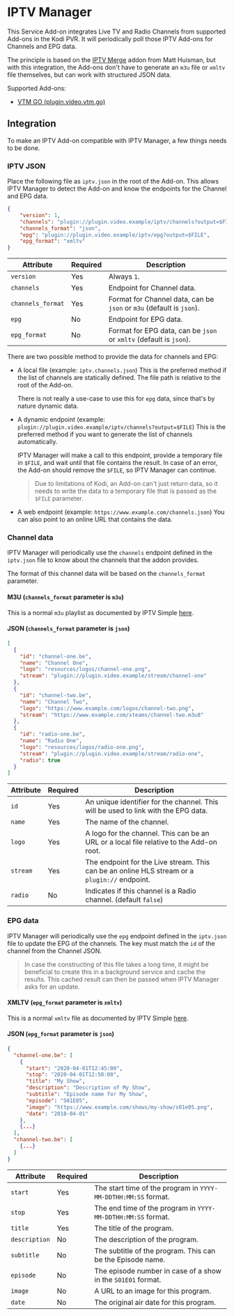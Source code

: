 # IPTV Manager
This Service Add-on integrates Live TV and Radio Channels from supported Add-ons in the Kodi PVR. 
It will periodically poll those IPTV Add-ons for Channels and EPG data.

The principle is based on the [IPTV Merge](https://www.matthuisman.nz/2019/02/iptv-merge-kodi-add-on.html) addon from 
Matt Huisman, but with this integration, the Add-ons don't have to generate an `m3u` file or `xmltv` file themselves, 
but can work with structured JSON data. 

Supported Add-ons:
* [VTM GO (plugin.video.vtm.go)](https://github.com/add-ons/plugin.video.vtm.go/)

## Integration
To make an IPTV Add-on compatible with IPTV Manager, a few things needs to be done.

### IPTV JSON
Place the following file as `iptv.json` in the root of the Add-on. This allows IPTV Manager to detect the Add-on and 
know the endpoints for the Channel and EPG data.

```json
{
    "version": 1,
    "channels": "plugin://plugin.video.example/iptv/channels?output=$FILE",
    "channels_format": "json",
    "epg": "plugin://plugin.video.example/iptv/epg?output=$FILE",
    "epg_format": "xmltv"
}
```

| Attribute         | Required | Description                                                          |
|-------------------|----------|----------------------------------------------------------------------|
| `version`         | Yes      | Always `1`.                                                          |
| `channels`        | Yes      | Endpoint for Channel data.                                           |
| `channels_format` | Yes      | Format for Channel data, can be `json` or `m3u` (default is `json`). |
| `epg`             | No       | Endpoint for EPG data.                                               |
| `epg_format`      | No       | Format for EPG data, can be `json` or `xmltv` (default is `json`).   |

There are two possible method to provide the data for channels and EPG:
* A local file (example: `iptv.channels.json`)
  This is the preferred method if the list of channels are statically defined. The file path is relative to the root of
  the Add-on.
  
  There is not really a use-case to use this for `epg` data, since that's by nature dynamic data.

* A dynamic endpoint (example: `plugin://plugin.video.example/iptv/channels?output=$FILE`)
  This is the preferred method if you want to generate the list of channels automatically.
  
  IPTV Manager will make a call to this endpoint, provide a temporary file in `$FILE`, and wait until that file contains
  the result.  In case of an error, the Add-on should remove the `$FILE`, so IPTV Manager can continue. 

  > Due to limitations of Kodi, an Add-on can't just return data, so it needs to write the data to a temporary file that 
  > is passed as the `$FILE` parameter.
 
* A web endpoint (example: `https://www.example.com/channels.json`)
  You can also point to an online URL that contains the data.

### Channel data

IPTV Manager will periodically use the `channels` endpoint defined in the `iptv.json` file to know about the channels
that the addon provides.

The format of this channel data will be based on the `channels_format` parameter.

#### M3U (`channels_format` parameter is `m3u`)

This is a normal `m3u` playlist as documented by IPTV Simple [here](https://github.com/kodi-pvr/pvr.iptvsimple/blob/Matrix/README.md#m3u-format-elements).

#### JSON (`channels_format` parameter is `json`)

```json
[
  {
    "id": "channel-one.be",
    "name": "Channel One",
    "logo": "resources/logos/channel-one.png",
    "stream": "plugin://plugin.video.example/stream/channel-one"
  },
  {
    "id": "channel-two.be",
    "name": "Channel Two",
    "logo": "https://www.example.com/logos/channel-two.png",
    "stream": "https://www.example.com/steams/channel-two.m3u8"
  },
  {
    "id": "radio-one.be",
    "name": "Radio One",
    "logo": "resources/logos/radio-one.png",
    "stream": "plugin://plugin.video.example/stream/radio-one",
    "radio": true
  }
]
```

| Attribute  | Required | Description                                                                                   |
|------------|----------|-----------------------------------------------------------------------------------------------|
| `id`       | Yes      | An unique identifier for the channel. This will be used to link with the EPG data.            |
| `name`     | Yes      | The name of the channel.                                                                      |
| `logo`     | Yes      | A logo for the channel. This can be an URL or a local file relative to the Add-on root.       |
| `stream`   | Yes      | The endpoint for the Live stream. This can be an online HLS stream or a `plugin://` endpoint. |
| `radio`    | No       | Indicates if this channel is a Radio channel. (default `false`)                               |

### EPG data

IPTV Manager will periodically use the `epg` endpoint defined in the `iptv.json` file to update the EPG of the channels. 
The key must match the `id` of the channel from the Channel JSON. 

> In case the constructing of this file takes a long time, it might be beneficial to create this in a background service
> and cache the results. This cached result can then be passed when IPTV Manager asks for an update. 

#### XMLTV (`epg_format` parameter is `xmltv`)

This is a normal `xmltv` file as documented by IPTV Simple [here](https://github.com/kodi-pvr/pvr.iptvsimple/blob/Matrix/README.md#xmltv-format-elemnents).

#### JSON (`epg_format` parameter is `json`)

```json
{
  "channel-one.be": [
    {
      "start": "2020-04-01T12:45:00",
      "stop": "2020-04-01T12:50:00",
      "title": "My Show",
      "description": "Description of My Show",
      "subtitle": "Episode name for My Show",
      "episode": "S01E05",
      "image": "https://www.example.com/shows/my-show/s01e05.png",
      "date": "2018-04-01"
    },
    {...}
  ],
  "channel-two.be": [
    {...}
  ]
}
```

| Attribute     | Required | Description                                                    |
|---------------|----------|----------------------------------------------------------------|
| `start`       | Yes      | The start time of the program in `YYYY-MM-DDTHH:MM:SS` format. |
| `stop`        | Yes      | The end time of the program in `YYYY-MM-DDTHH:MM:SS` format.   |
| `title`       | Yes      | The title of the program.                                      |
| `description` | No       | The description of the program.                                |
| `subtitle`    | No       | The subtitle of the program. This can be the Episode name.     |
| `episode`     | No       | The episode number in case of a show in the `S01E01` format.   |
| `image`       | No       | A URL to an image for this program.                            |
| `date`        | No       | The original air date for this program.                        |
